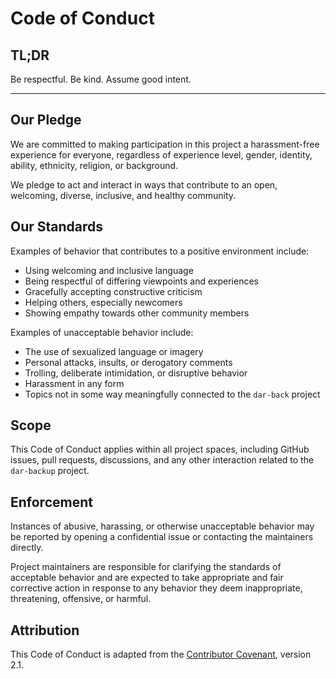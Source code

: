 # Code of Conduct

## TL;DR
Be respectful. Be kind. Assume good intent.

---

## Our Pledge

We are committed to making participation in this project a harassment-free experience for everyone, regardless of experience level, gender, identity, ability, ethnicity, religion, or background.

We pledge to act and interact in ways that contribute to an open, welcoming, diverse, inclusive, and healthy community.

## Our Standards

Examples of behavior that contributes to a positive environment include:

- Using welcoming and inclusive language
- Being respectful of differing viewpoints and experiences
- Gracefully accepting constructive criticism
- Helping others, especially newcomers
- Showing empathy towards other community members

Examples of unacceptable behavior include:

- The use of sexualized language or imagery
- Personal attacks, insults, or derogatory comments
- Trolling, deliberate intimidation, or disruptive behavior
- Harassment in any form
- Topics not in some way meaningfully connected to the `dar-back` project

## Scope

This Code of Conduct applies within all project spaces, including GitHub issues, pull requests, discussions, and any other interaction related to the `dar-backup` project.

## Enforcement

Instances of abusive, harassing, or otherwise unacceptable behavior may be reported by opening a confidential issue or contacting the maintainers directly.

Project maintainers are responsible for clarifying the standards of acceptable behavior and are expected to take appropriate and fair corrective action in response to any behavior they deem inappropriate, threatening, offensive, or harmful.

## Attribution

This Code of Conduct is adapted from the [Contributor Covenant](https://www.contributor-covenant.org/), version 2.1.
